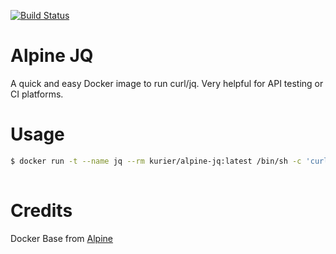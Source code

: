 [![Build Status](https://travis-ci.org/kurrier/docker_alpine-jq.svg?branch=master)](https://travis-ci.org/kurrier/docker_alpine-jq)

# Alpine JQ

A quick and easy Docker image to run curl/jq. Very helpful for API testing or CI platforms.

# Usage

```bash
$ docker run -t --name jq --rm kurier/alpine-jq:latest /bin/sh -c 'curl -sSL --header "TOKEN" -X GET "http://apiurl.io/" -H "accept: application/json" | jq .name'
  
```

# Credits

Docker Base from [Alpine](https://hub.docker.com/_/alpine/)
